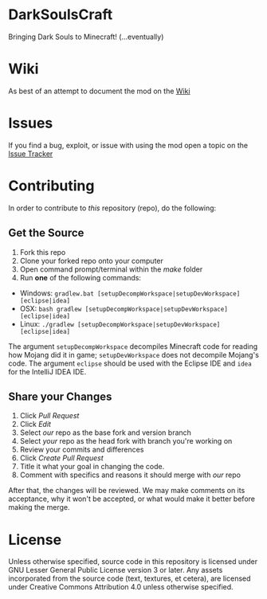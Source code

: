 DarkSoulsCraft
==============

Bringing Dark Souls to Minecraft! (...eventually)

# Wiki
As best of an attempt to document the mod on the [Wiki](https://github.com/ShooShoSha/DarkSoulsCraft/wiki)

# Issues
If you find a bug, exploit, or issue with using the mod open a topic on the [Issue Tracker](https://github.com/ShooShoSha/DarkSoulsCraft/issues)

# Contributing
In order to contribute to _this_ repository (repo), do the following:

## Get the Source
1. Fork this repo
2. Clone your forked repo onto your computer
3. Open command prompt/terminal within the _make_ folder
4. Run __one__ of the following commands:
  - Windows: `gradlew.bat [setupDecompWorkspace|setupDevWorkspace] [eclipse|idea]`
  - OSX: `bash gradlew [setupDecompWorkspace|setupDevWorkspace] [eclipse|idea]`
  - Linux: `./gradlew [setupDecompWorkspace|setupDevWorkspace] [eclipse|idea]`

The argument `setupDecompWorkspace` decompiles Minecraft code for reading how Mojang did it in game; `setupDevWorkspace` does not decompile Mojang's code. The argument `eclipse` should be used with the Eclipse IDE and `idea` for the IntelliJ IDEA IDE.

## Share your Changes
1. Click _Pull Request_
2. Click _Edit_
3. Select _our_ repo as the base fork and version branch
4. Select _your_ repo as the head fork with branch you're working on
5. Review your commits and differences
6. Click _Create Pull Request_
7. Title it what your goal in changing the code.
8. Comment with specifics and reasons it should merge with _our_ repo

After that, the changes will be reviewed. We may make comments on its acceptance, why it won't be accepted, or what would make it better before making the merge.

# License
Unless otherwise specified, source code in this repository is licensed under GNU Lesser General Public License version 3 or later. Any assets incorporated from the source code (text, textures, et cetera), are licensed under Creative Commons Attribution 4.0 unless otherwise specified.
